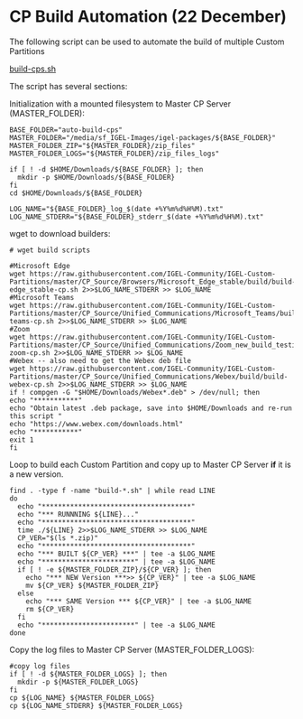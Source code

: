 # CP Build Automation (22 December)

The following script can be used to automate the build of multiple Custom Partitions

[build-cps.sh](build-cps.sh)

The script has several sections:

Initialization with a mounted filesystem to Master CP Server (MASTER_FOLDER):
```
BASE_FOLDER="auto-build-cps"
MASTER_FOLDER="/media/sf_IGEL-Images/igel-packages/${BASE_FOLDER}"
MASTER_FOLDER_ZIP="${MASTER_FOLDER}/zip_files"
MASTER_FOLDER_LOGS="${MASTER_FOLDER}/zip_files_logs"

if [ ! -d $HOME/Downloads/${BASE_FOLDER} ]; then
  mkdir -p $HOME/Downloads/${BASE_FOLDER}
fi
cd $HOME/Downloads/${BASE_FOLDER}

LOG_NAME="${BASE_FOLDER}_log_$(date +%Y%m%d%H%M).txt"
LOG_NAME_STDERR="${BASE_FOLDER}_stderr_$(date +%Y%m%d%H%M).txt"
   ```

wget to download builders:

  ```
# wget build scripts

#Microsoft Edge
wget https://raw.githubusercontent.com/IGEL-Community/IGEL-Custom-Partitions/master/CP_Source/Browsers/Microsoft_Edge_stable/build/build-edge_stable-cp.sh 2>>$LOG_NAME_STDERR >> $LOG_NAME
#Microsoft Teams
wget https://raw.githubusercontent.com/IGEL-Community/IGEL-Custom-Partitions/master/CP_Source/Unified_Communications/Microsoft_Teams/build/build-teams-cp.sh 2>>$LOG_NAME_STDERR >> $LOG_NAME
#Zoom
wget https://raw.githubusercontent.com/IGEL-Community/IGEL-Custom-Partitions/master/CP_Source/Unified_Communications/Zoom_new_build_testing/build/build-zoom-cp.sh 2>>$LOG_NAME_STDERR >> $LOG_NAME
#Webex -- also need to get the Webex deb file
wget https://raw.githubusercontent.com/IGEL-Community/IGEL-Custom-Partitions/master/CP_Source/Unified_Communications/Webex/build/build-webex-cp.sh 2>>$LOG_NAME_STDERR >> $LOG_NAME
if ! compgen -G "$HOME/Downloads/Webex*.deb" > /dev/null; then
  echo "***********"
  echo "Obtain latest .deb package, save into $HOME/Downloads and re-run this script "
  echo "https://www.webex.com/downloads.html"
  echo "***********"
  exit 1
fi
   ```

Loop to build each Custom Partition and copy up to Master CP Server **if** it is a new version.
```
find . -type f -name "build-*.sh" | while read LINE
do
  echo "*************************************"
  echo "*** RUNNNING ${LINE}..."
  echo "*************************************"
  time ./${LINE} 2>>$LOG_NAME_STDERR >> $LOG_NAME
  CP_VER="$(ls *.zip)"
  echo "*************************************"
  echo "*** BUILT ${CP_VER} ***" | tee -a $LOG_NAME
  echo "***********************" | tee -a $LOG_NAME
  if [ ! -e ${MASTER_FOLDER_ZIP}/${CP_VER} ]; then
    echo "*** NEW Version ***>> ${CP_VER}" | tee -a $LOG_NAME
    mv ${CP_VER} ${MASTER_FOLDER_ZIP}
  else
    echo "*** SAME Version *** ${CP_VER}" | tee -a $LOG_NAME
    rm ${CP_VER}
  fi
  echo "***********************" | tee -a $LOG_NAME
done
   ```

Copy the log files to Master CP Server (MASTER_FOLDER_LOGS):
```
#copy log files
if [ ! -d ${MASTER_FOLDER_LOGS} ]; then
  mkdir -p ${MASTER_FOLDER_LOGS}
fi
cp ${LOG_NAME} ${MASTER_FOLDER_LOGS}
cp ${LOG_NAME_STDERR} ${MASTER_FOLDER_LOGS}
   ```
